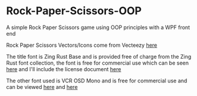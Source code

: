 # Rock-Paper-Scissors-OOP
A simple Rock Paper Scissors game using OOP principles with a WPF front end

Rock Paper Scissors Vectors/Icons come from Vecteezy [here](https://www.vecteezy.com/free-vector/rock-paper-scissors)

The title font is Zing Rust Base and is provided free of charge from the Zing Rust font collection, the font is free for commercial use which can be seen [here](https://www.1001fonts.com/zing-font.html) and I'll include the license document [here](https://github.com/AlexGriffinGit/Rock-Paper-Scissors-OOP/blob/main/EULA%20Free%20Font%20License%20Ver.%202.0.pdf)

The other font used is VCR OSD Mono and is free for commercial use and can be viewed [here](https://fontmeme.com/fonts/vcr-osd-mono-font/) and [here](https://www.dafont.com/vcr-osd-mono.font)
